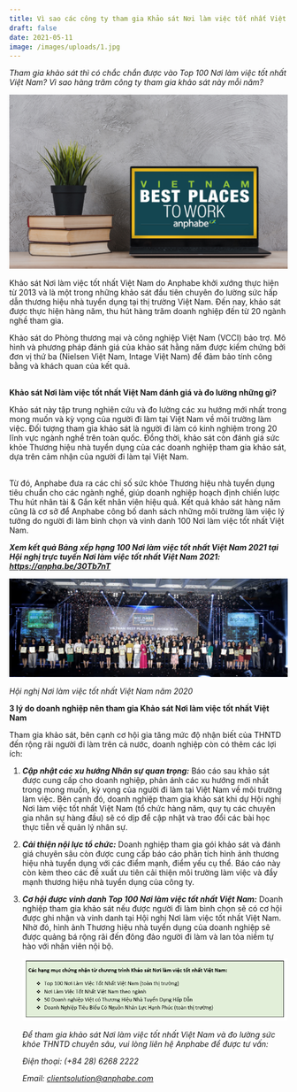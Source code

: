 ```yaml
---
title: Vì sao các công ty tham gia Khảo sát Nơi làm việc tốt nhất Việt Nam?
draft: false
date: 2021-05-11
image: /images/uploads/1.jpg
---
```



*Tham gia khảo sát thì có chắc chắn được vào Top 100 Nơi làm việc tốt nhất Việt Nam? Vì sao hàng trăm công ty tham gia khảo sát này mỗi năm?*

![Nơi làm việc tốt nhất Việt Nam](/images/uploads/1.jpg "Nơi làm việc tốt nhất Việt Nam")

Khảo sát Nơi làm việc tốt nhất Việt Nam do Anphabe khởi xướng thực hiện từ 2013 và là một trong những khảo sát đầu tiên chuyên đo lường sức hấp dẫn thương hiệu nhà tuyển dụng tại thị trường Việt Nam. Đến nay, khảo sát được thực hiện hàng năm, thu hút hàng trăm doanh nghiệp đến từ 20 ngành nghề tham gia. 

Khảo sát do Phòng thương mại và công nghiệp Việt Nam (VCCI) bảo trợ. Mô hình và phương pháp đánh giá của khảo sát hằng năm được kiểm chứng bởi đơn vị thứ ba (Nielsen Việt Nam, Intage Việt Nam) để đảm bảo tính công bằng và khách quan của kết quả.

\
**Khảo sát Nơi làm việc tốt nhất Việt Nam đánh giá và đo lường những gì?**

Khảo sát này tập trung nghiên cứu và đo lường các xu hướng mới nhất trong mong muốn và kỳ vọng của người đi làm tại Việt Nam về môi trường làm việc. Đối tượng tham gia khảo sát là người đi làm có kinh nghiệm trong 20 lĩnh vực ngành nghề trên toàn quốc. Đồng thời, khảo sát còn đánh giá sức khỏe Thương hiệu nhà tuyển dụng của các doanh nghiệp tham gia khảo sát, dựa trên cảm nhận của người đi làm tại Việt Nam.

\
Từ đó, Anphabe đưa ra các chỉ số sức khỏe Thương hiệu nhà tuyển dụng tiêu chuẩn cho các ngành nghề, giúp doanh nghiệp hoạch định chiến lược Thu hút nhân tài & Gắn kết nhân viên hiệu quả. Kết quả khảo sát hàng năm cũng là cơ sở để Anphabe công bố danh sách những môi trường làm việc lý tưởng do người đi làm bình chọn và vinh danh 100 Nơi làm việc tốt nhất Việt Nam.

***Xem kết quả Bảng xếp hạng 100 Nơi làm việc tốt nhất Việt Nam 2021 tại Hội nghị trực tuyến Nơi làm việc tốt nhất Việt Nam 2021: <https://anpha.be/30Tb7nT>*** 

![100 nơi làm việc tốt nhất Việt Nam](/images/uploads/top-100.jpg "100 nơi làm việc tốt nhất Việt Nam")

*Hội nghị Nơi làm việc tốt nhất Việt Nam năm 2020*

**3 lý do doanh nghiệp nên tham gia Khảo sát Nơi làm việc tốt nhất Việt Nam**

Tham gia khảo sát, bên cạnh cơ hội gia tăng mức độ nhận biết của THNTD đến rộng rãi người đi làm trên cả nước, doanh nghiệp còn có thêm các lợi ích: 

1. ***Cập nhật các xu hướng Nhân sự quan trọng:*** Báo cáo sau khảo sát được cung cấp cho doanh nghiệp, phản ánh các xu hướng mới nhất trong mong muốn, kỳ vọng của người đi làm tại Việt Nam về môi trường làm việc. Bên cạnh đó, doanh nghiệp tham gia khảo sát khi dự Hội nghị Nơi làm việc tốt nhất Việt Nam (tổ chức hàng năm, quy tụ các chuyên gia nhân sự hàng đầu) sẽ có dịp để cập nhật và trao đổi các bài học thực tiễn về quản lý nhân sự.  
2. ***Cải thiện nội lực tổ chức:*** Doanh nghiệp tham gia gói khảo sát và đánh giá chuyên sâu còn được cung cấp báo cáo phân tích hình ảnh thương hiệu nhà tuyển dụng với các điểm mạnh, điểm yếu cụ thể. Báo cáo này còn kèm theo các đề xuất ưu tiên cải thiện môi trường làm việc và đẩy mạnh thương hiệu nhà tuyển dụng của công ty.  
3. ***Cơ hội được vinh danh Top 100 Nơi làm việc tốt nhất Việt Nam:*** Doanh nghiệp tham gia khảo sát nếu được người đi làm bình chọn sẽ có cơ hội được ghi nhận và vinh danh tại Hội nghị Nơi làm việc tốt nhất Việt Nam. Nhờ đó, hình ảnh Thương hiệu nhà tuyển dụng của doanh nghiệp sẽ được quảng bá rộng rãi đến đông đảo người đi làm và lan tỏa niềm tự hào với nhân viên nội bộ.

   ![Hộp thông tin](/images/uploads/capture-2.png "Hộp thông tin")

   *Để tham gia khảo sát Nơi làm việc tốt nhất Việt Nam và đo lường sức khỏe THNTD chuyên sâu, vui lòng liên hệ Anphabe để được tư vấn:*

   *Điện thoại: (+84 28) 6268 2222*

   *Email: clientsolution@anphabe.com*